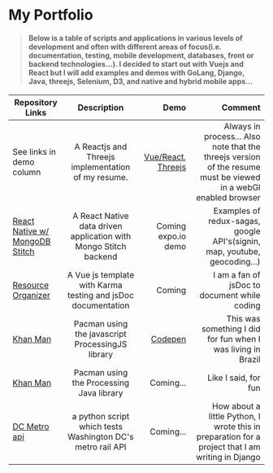 # My Portfolio

>#### Below is a table of scripts and applications in various levels of development and often with different areas of focus(i.e. documentation, testing, mobile development, databases, front or backend technologies...). I decided to start out with Vuejs and React but I will add examples and demos with GoLang, Django, Java, threejs, Selenium, D3, and native and hybrid mobile apps...


| Repository Links           | Description    | Demo       | Comment  |
| ------------------- |:--------------:|------:| ----------:|
| See links in demo column | A Reactjs  and Threejs implementation of my resume.  | [Vue/React](https://codepen.io/jaxonetic/pen/MXPZWP), [Threejs](https://jsfiddle.net/jaxonetic/h6Lmoh1c/)| Always in process... Also note that the threejs version of the resume must be viewed in a webGl enabled browser|
| [React Native w/ MongoDB Stitch](https://github.com/jaxonetic-github/react-native-mongodb-stitch) | A React Native data driven application with Mongo Stitch backend  | Coming expo.io demo | Examples of redux-sagas, google API's(signin, map, youtube, geocoding...) |
| [Resource Organizer](https://github.com/jaxonetic-github/resource-organizer-vue) | A Vue js template with Karma testing and jsDoc documentation   | Coming |  I am a fan of jsDoc to document while coding |
| [Khan Man](https://www.khanacademy.org/computer-programming/khan-man/5835976181022720) | Pacman using the javascript ProcessingJS library   | [Codepen](https://codepen.io/jaxonetic/pen/vpvvbQ) |    This was something I did for fun when I was living in Brazil |
| [Khan Man](https://gist.github.com/jaxonetic-github/32e1d3d53188e4ed35e47a97e831c951)| Pacman using the Processing Java library   | Coming... | Like I said, for fun |
| [DC Metro api](https://gist.github.com/jaxonetic-github/d4436449d845a40c3741c4720de60fb1)| a python script which tests Washington DC's metro rail API    | Coming... | How about a little Python, I wrote this in preparation for a project that I am writing in Django |
